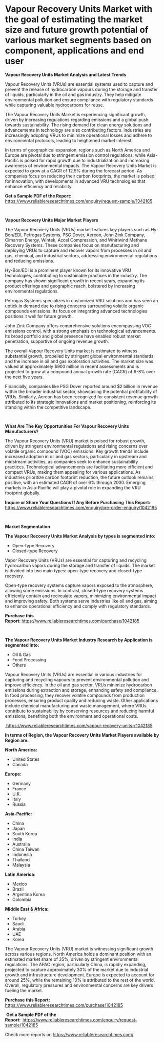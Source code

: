 <p><h1>Vapour Recovery Units Market with the goal of estimating the market size and future growth potential of various market segments based on component, applications and end user</h1></p><p><strong>Vapour Recovery Units Market Analysis and Latest Trends</strong></p>
<p><p>Vapour Recovery Units (VRUs) are essential systems used to capture and prevent the release of hydrocarbon vapours during the storage and transfer of liquids, particularly in the oil and gas industry. They help mitigate environmental pollution and ensure compliance with regulatory standards while capturing valuable hydrocarbons for reuse. </p><p>The Vapour Recovery Units Market is experiencing significant growth, driven by increasing regulations regarding emissions and a global push towards sustainability. The rising demand for clean energy solutions and advancements in technology are also contributing factors. Industries are increasingly adopting VRUs to minimize operational losses and adhere to environmental protocols, leading to heightened market interest.</p><p>In terms of geographical expansion, regions such as North America and Europe are pivotal due to stringent emission control regulations, while Asia-Pacific is poised for rapid growth due to industrialization and increasing awareness of environmental impacts. The Vapour Recovery Units Market is expected to grow at a CAGR of 12.5% during the forecast period. As companies focus on reducing their carbon footprints, the market is poised for innovation, with developments in advanced VRU technologies that enhance efficiency and reliability.</p></p>
<p><strong>Get a Sample PDF of the Report:&nbsp;</strong> <a href="https://www.reliableresearchtimes.com/enquiry/request-sample/1042185?utm_campaign=2246&utm_medium=2&utm_source=Github&utm_content=ia&utm_term=11042025&utm_id=vapour-recovery-units">https://www.reliableresearchtimes.com/enquiry/request-sample/1042185</a></p>
<p>&nbsp;</p>
<p><strong>Vapour Recovery Units Major Market Players</strong></p>
<p><p>The Vapour Recovery Units (VRUs) market features key players such as Hy-Bon/EDI, Petrogas Systems, PSG Dover, Aereon, John Zink Company, Cimarron Energy, Wintek, Accel Compression, and Whirlwind Methane Recovery Systems. These companies focus on manufacturing and deploying VRUs to capture and recover vapors from processes in oil and gas, chemical, and industrial sectors, addressing environmental regulations and reducing emissions.</p><p>Hy-Bon/EDI is a prominent player known for its innovative VRU technologies, contributing to sustainable practices in the industry. The company has shown significant growth in recent years, expanding its product offerings and geographic reach, bolstered by increasing environmental regulations.</p><p>Petrogas Systems specializes in customized VRU solutions and has seen an uptick in demand due to rising concerns surrounding volatile organic compounds emissions. Its focus on integrating advanced technologies positions it well for future growth. </p><p>John Zink Company offers comprehensive solutions encompassing VOC emissions control, with a strong emphasis on technological advancements. Its broad portfolio and global presence have enabled robust market penetration, supportive of ongoing revenue growth.</p><p>The overall Vapour Recovery Units market is estimated to witness substantial growth, propelled by stringent global environmental standards and the increase in oil and gas exploration activities. The market size was valued at approximately $900 million in recent assessments and is projected to grow at a compound annual growth rate (CAGR) of 6-8% over the next five years.</p><p>Financially, companies like PSG Dover reported around $2 billion in revenue within the broader industrial sector, showcasing the potential profitability of VRUs. Similarly, Aereon has been recognized for consistent revenue growth attributed to its strategic innovations and market positioning, reinforcing its standing within the competitive landscape.</p></p>
<p>&nbsp;</p>
<p><strong>What Are The Key Opportunities For Vapour Recovery Units Manufacturers?</strong></p>
<p><p>The Vapour Recovery Units (VRU) market is poised for robust growth, driven by stringent environmental regulations and rising concerns over volatile organic compound (VOC) emissions. Key growth trends include increased adoption in oil and gas sectors, particularly in upstream and midstream activities, as companies seek to enhance sustainability practices. Technological advancements are facilitating more efficient and compact VRUs, making them appealing for various applications. As industries prioritize carbon footprint reduction, the future outlook remains positive, with an estimated CAGR of over 6% through 2030. Emerging markets in Asia-Pacific will play a pivotal role in expanding the VRU footprint globally.</p></p>
<p><strong>Inquire or Share Your Questions If Any Before Purchasing This Report:</strong> <a href="https://www.reliableresearchtimes.com/enquiry/pre-order-enquiry/1042185?utm_campaign=2246&utm_medium=2&utm_source=Github&utm_content=ia&utm_term=11042025&utm_id=vapour-recovery-units">https://www.reliableresearchtimes.com/enquiry/pre-order-enquiry/1042185</a></p>
<p>&nbsp;</p>
<p><strong>Market Segmentation</strong></p>
<p><strong>The Vapour Recovery Units Market Analysis by types is segmented into:</strong></p>
<p><ul><li>Open-type Recovery</li><li>Closed-type Recovery</li></ul></p>
<p><p>Vapor Recovery Units (VRUs) are essential for capturing and recycling hydrocarbon vapors during the storage and transfer of liquids. The market is divided into two main types: open-type recovery and closed-type recovery. </p><p>Open-type recovery systems capture vapors exposed to the atmosphere, allowing some emissions. In contrast, closed-type recovery systems efficiently contain and recirculate vapors, minimizing environmental impact and improving safety. Both systems serve industries like oil and gas, aiming to enhance operational efficiency and comply with regulatory standards.</p></p>
<p><strong>Purchase this Report:&nbsp;</strong><a href="https://www.reliableresearchtimes.com/purchase/1042185?utm_campaign=2246&utm_medium=2&utm_source=Github&utm_content=ia&utm_term=11042025&utm_id=vapour-recovery-units">https://www.reliableresearchtimes.com/purchase/1042185</a></p>
<p>&nbsp;</p>
<p><strong>The Vapour Recovery Units Market Industry Research by Application is segmented into:</strong></p>
<p><ul><li>Oil & Gas</li><li>Food Processing</li><li>Others</li></ul></p>
<p><p>Vapour Recovery Units (VRUs) are essential in various industries for capturing and recycling vapours to prevent environmental pollution and improve efficiency. In the oil and gas sector, VRUs minimize hydrocarbon emissions during extraction and storage, enhancing safety and compliance. In food processing, they recover volatile compounds from production processes, ensuring product quality and reducing waste. Other applications include chemical manufacturing and waste management, where VRUs contribute to sustainability by conserving resources and reducing harmful emissions, benefiting both the environment and operational costs.</p></p>
<p><a href="https://www.reliableresearchtimes.com/vapour-recovery-units-r1042185?utm_campaign=2246&utm_medium=2&utm_source=Github&utm_content=ia&utm_term=11042025&utm_id=vapour-recovery-units">&nbsp;https://www.reliableresearchtimes.com/vapour-recovery-units-r1042185</a></p>
<p><strong>In terms of Region, the Vapour Recovery Units Market Players available by Region are:</strong></p>
<p>
    <p> <strong> North America: </strong>
        <ul>
            <li>United States</li>
            <li>Canada</li>
        </ul>
        </p> 
    <p> <strong> Europe: </strong>
        <ul>
            <li>Germany</li>
            <li>France</li>
            <li>U.K.</li>
            <li>Italy</li>
            <li>Russia</li>
        </ul>
        </p> 
    <p> <strong> Asia-Pacific: </strong>
        <ul>
            <li>China</li>
            <li>Japan</li>
            <li>South Korea</li>
            <li>India</li>
            <li>Australia</li>
            <li>China Taiwan</li>
            <li>Indonesia</li>
            <li>Thailand</li>
            <li>Malaysia</li>
        </ul>
        </p> 
    <p> <strong> Latin America: </strong>
        <ul>
            <li>Mexico</li>
            <li>Brazil</li>
            <li>Argentina Korea</li>
            <li>Colombia</li>
        </ul>
        </p> 
    <p> <strong> Middle East & Africa: </strong>
        <ul>
            <li>Turkey</li>
            <li>Saudi</li>
            <li>Arabia</li>
            <li>UAE</li>
            <li>Korea</li>
        </ul>
    </p>
    </p>
<p><p>The Vapour Recovery Units (VRU) market is witnessing significant growth across various regions. North America holds a dominant position with an estimated market share of 35%, driven by stringent environmental regulations. The APAC region, particularly China, is rapidly expanding, projected to capture approximately 30% of the market due to industrial growth and infrastructure development. Europe is expected to account for around 25%, while the remaining 10% is attributed to the rest of the world. Overall, regulatory pressures and environmental concerns are key drivers fueling the market.</p></p>
<p><strong>Purchase this Report: </strong><a href="https://www.reliableresearchtimes.com/purchase/1042185?utm_campaign=2246&utm_medium=2&utm_source=Github&utm_content=ia&utm_term=11042025&utm_id=vapour-recovery-units">https://www.reliableresearchtimes.com/purchase/1042185</a></p>
<p>&nbsp;<strong>Get a Sample PDF of the Report:&nbsp;&nbsp;</strong><a href="https://www.reliableresearchtimes.com/enquiry/request-sample/1042185?utm_campaign=2246&utm_medium=2&utm_source=Github&utm_content=ia&utm_term=11042025&utm_id=vapour-recovery-units">https://www.reliableresearchtimes.com/enquiry/request-sample/1042185</a></p>
<p><strong></strong></p>
<p>Check more reports on <a href="https://www.reliableresearchtimes.com/?utm_campaign=2246&utm_medium=2&utm_source=Github&utm_content=ia&utm_term=11042025&utm_id=vapour-recovery-units">https://www.reliableresearchtimes.com/</a></p>